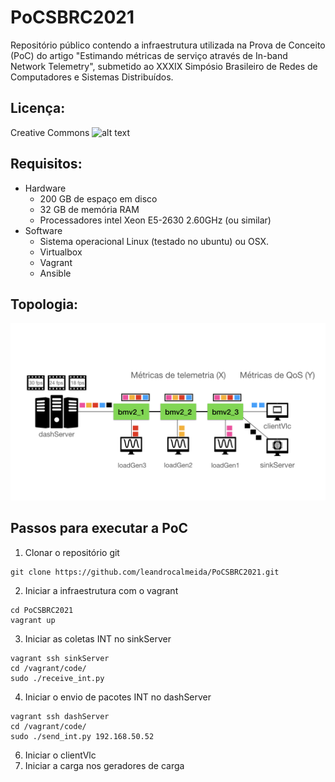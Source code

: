 # PoCSBRC2021

Repositório público contendo a infraestrutura utilizada na Prova de Conceito (PoC) do artigo "Estimando métricas de serviço através de In-band Network Telemetry", submetido ao XXXIX Simpósio Brasileiro de Redes de Computadores e Sistemas Distribuídos.

## Licença: 
Creative Commons ![alt text](https://upload.wikimedia.org/wikipedia/commons/thumb/9/99/Cc-by-nc_icon.svg/88px-Cc-by-nc_icon.svg.png)

## Requisitos: 
- Hardware
    - 200 GB de espaço em disco
    - 32 GB de memória RAM
    - Processadores intel Xeon E5-2630 2.60GHz (ou similar)
- Software
    - Sistema operacional Linux (testado no ubuntu) ou OSX.
    - Virtualbox
    - Vagrant
    - Ansible

## Topologia:
![alt text](https://raw.githubusercontent.com/leandrocalmeida/PoCSBRC2021/main/pictures/Cenario.jpeg)

## Passos para executar a PoC
1. Clonar o repositório git

``` 
git clone https://github.com/leandrocalmeida/PoCSBRC2021.git
```

2. Iniciar a infraestrutura com o vagrant
```
cd PoCSBRC2021 
vagrant up
```
3. Iniciar as coletas INT no sinkServer
```
vagrant ssh sinkServer
cd /vagrant/code/
sudo ./receive_int.py
```
4. Iniciar o envio de pacotes INT no dashServer
```
vagrant ssh dashServer
cd /vagrant/code/
sudo ./send_int.py 192.168.50.52
```
6. Iniciar o clientVlc
7. Iniciar a carga nos geradores de carga
